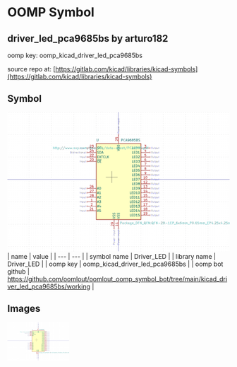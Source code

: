 # OOMP Symbol  
## driver_led_pca9685bs  by arturo182  
  
oomp key: oomp_kicad_driver_led_pca9685bs  
  
source repo at: [https://gitlab.com/kicad/libraries/kicad-symbols](https://gitlab.com/kicad/libraries/kicad-symbols)  
## Symbol  
  
[![working.png](working_600.png)](working.png)  
| name | value | 
| --- | --- | 
| symbol name | Driver_LED | 
| library name | Driver_LED | 
| oomp key | oomp_kicad_driver_led_pca9685bs | 
| oomp bot github | https://github.com/oomlout/oomlout_oomp_symbol_bot/tree/main/kicad_driver_led_pca9685bs/working | 
## Images  
  
[![working.png](working_140.png)](working.png)  
